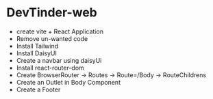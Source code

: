 # DevTinder-web

- create vite + React Application
- Remove un-wanted code
- Install Tailwind 
- Install DaisyUI 
- Create a navbar using daisyUi
- Install react-router-dom
- Create BrowserRouter -> Routes -> Route=/Body -> RouteChildrens
- Create an Outlet in Body Component
- Create a Footer